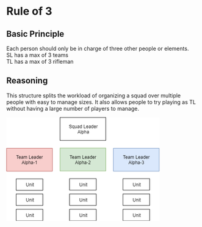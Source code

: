 # Rule of 3

## Basic Principle
Each person should only be in charge of three other people or elements.  
SL has a max of 3 teams  
TL has a max of 3 rifleman  
## Reasoning
This structure splits the workload of organizing a squad over multiple people with easy to manage sizes. It also allows people to try playing as TL without having a large number of players to manage.

![Diagram](img/ruleof3.png)
